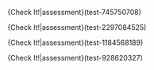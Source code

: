 {Check It!|assessment}(test-745750708)

{Check It!|assessment}(test-2297084525)

{Check It!|assessment}(test-1184568189)

{Check It!|assessment}(test-928620327)

